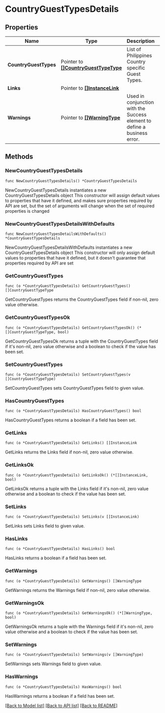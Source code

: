 # CountryGuestTypesDetails

## Properties

Name | Type | Description | Notes
------------ | ------------- | ------------- | -------------
**CountryGuestTypes** | Pointer to [**[]CountryGuestTypeType**](CountryGuestTypeType.md) | List of Philippines Country specific Guest Types. | [optional] 
**Links** | Pointer to [**[]InstanceLink**](InstanceLink.md) |  | [optional] 
**Warnings** | Pointer to [**[]WarningType**](WarningType.md) | Used in conjunction with the Success element to define a business error. | [optional] 

## Methods

### NewCountryGuestTypesDetails

`func NewCountryGuestTypesDetails() *CountryGuestTypesDetails`

NewCountryGuestTypesDetails instantiates a new CountryGuestTypesDetails object
This constructor will assign default values to properties that have it defined,
and makes sure properties required by API are set, but the set of arguments
will change when the set of required properties is changed

### NewCountryGuestTypesDetailsWithDefaults

`func NewCountryGuestTypesDetailsWithDefaults() *CountryGuestTypesDetails`

NewCountryGuestTypesDetailsWithDefaults instantiates a new CountryGuestTypesDetails object
This constructor will only assign default values to properties that have it defined,
but it doesn't guarantee that properties required by API are set

### GetCountryGuestTypes

`func (o *CountryGuestTypesDetails) GetCountryGuestTypes() []CountryGuestTypeType`

GetCountryGuestTypes returns the CountryGuestTypes field if non-nil, zero value otherwise.

### GetCountryGuestTypesOk

`func (o *CountryGuestTypesDetails) GetCountryGuestTypesOk() (*[]CountryGuestTypeType, bool)`

GetCountryGuestTypesOk returns a tuple with the CountryGuestTypes field if it's non-nil, zero value otherwise
and a boolean to check if the value has been set.

### SetCountryGuestTypes

`func (o *CountryGuestTypesDetails) SetCountryGuestTypes(v []CountryGuestTypeType)`

SetCountryGuestTypes sets CountryGuestTypes field to given value.

### HasCountryGuestTypes

`func (o *CountryGuestTypesDetails) HasCountryGuestTypes() bool`

HasCountryGuestTypes returns a boolean if a field has been set.

### GetLinks

`func (o *CountryGuestTypesDetails) GetLinks() []InstanceLink`

GetLinks returns the Links field if non-nil, zero value otherwise.

### GetLinksOk

`func (o *CountryGuestTypesDetails) GetLinksOk() (*[]InstanceLink, bool)`

GetLinksOk returns a tuple with the Links field if it's non-nil, zero value otherwise
and a boolean to check if the value has been set.

### SetLinks

`func (o *CountryGuestTypesDetails) SetLinks(v []InstanceLink)`

SetLinks sets Links field to given value.

### HasLinks

`func (o *CountryGuestTypesDetails) HasLinks() bool`

HasLinks returns a boolean if a field has been set.

### GetWarnings

`func (o *CountryGuestTypesDetails) GetWarnings() []WarningType`

GetWarnings returns the Warnings field if non-nil, zero value otherwise.

### GetWarningsOk

`func (o *CountryGuestTypesDetails) GetWarningsOk() (*[]WarningType, bool)`

GetWarningsOk returns a tuple with the Warnings field if it's non-nil, zero value otherwise
and a boolean to check if the value has been set.

### SetWarnings

`func (o *CountryGuestTypesDetails) SetWarnings(v []WarningType)`

SetWarnings sets Warnings field to given value.

### HasWarnings

`func (o *CountryGuestTypesDetails) HasWarnings() bool`

HasWarnings returns a boolean if a field has been set.


[[Back to Model list]](../README.md#documentation-for-models) [[Back to API list]](../README.md#documentation-for-api-endpoints) [[Back to README]](../README.md)


